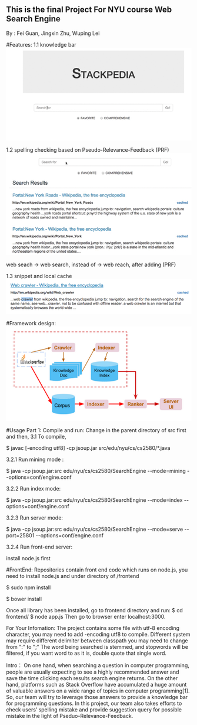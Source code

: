 This is the final Project For NYU course Web Search Engine
-------------------------------------------
By :  Fei Guan, Jingxin Zhu, Wuping Lei

#Features: 
1.1 knowledge bar
![demo1](/img/demo1.gif?raw=true "demo1")




1.2 spelling checking based on Pseudo-Relevance-Feedback (PRF)
![demo2](/img/demo2.gif?raw=true "demo2")


web seach -> web search, instead of -> web reach, after adding (PRF) 



1.3 snippet and local cache
![snippet](/img/snippet.png?raw=true "demo3")


#Framework design:
![design](/img/design.png?raw=true "demo4")

#Usage
Part 1: Compile and run:
Change in the parent directory of src first and then, 
3.1 To compile,

$ javac [-encoding utf8] -cp jsoup.jar src/edu/nyu/cs/cs2580/*.java

3.2.1 Run mining mode :

$ java -cp jsoup.jar:src edu/nyu/cs/cs2580/SearchEngine --mode=mining --options=conf/engine.conf

3.2.2 Run index mode:

$ java -cp jsoup.jar:src edu/nyu/cs/cs2580/SearchEngine --mode=index --options=conf/engine.conf

3.2.3 Run server mode:

$ java -cp jsoup.jar:src edu/nyu/cs/cs2580/SearchEngine --mode=serve --port=25801 --options=conf/engine.conf

3.2.4 Run front-end server:

install node.js first

#FrontEnd:
Repositories contain front end code which runs  on node.js, you need to install node.js and under directory of /frontend

$ sudo npm install

$ bower install

Once all library has been installed, go to frontend directory and run: 
$ cd frontend/
$ node app.js
Then go to browser enter localhost:3000.

For Your Infomation:
The project contains some file with utf-8 encoding character, you may need to add -encoding utf8 to compile.
Different system may require different delimiter between classpath you may need to change from ":" to ";"
The word being searched is stemmed, and stopwords will be filtered, if you want word to as it is, double
quote that single word.

Intro：
On one hand, when searching a question in computer programming, people are usually expecting to see
a highly recommended answer and save the time clicking each results search engine returns. 
On the other hand, platforms such as Stack Overflow have accumulated a huge amount of valuable answers
on a wide range of topics in computer programming[1]. So, our team will try to leverage those answers 
to provide a knowledge bar for programming questions.
In this project, our team also takes efforts to check users’ spelling mistake and 
provide suggestion query for possible mistake in the light of Pseduo-Relevance-Feedback.
